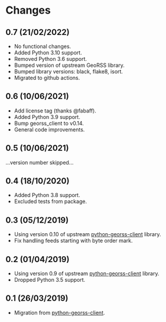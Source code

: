 # Changes

## 0.7 (21/02/2022)
* No functional changes.
* Added Python 3.10 support.
* Removed Python 3.6 support.
* Bumped version of upstream GeoRSS library.
* Bumped library versions: black, flake8, isort.
* Migrated to github actions.

## 0.6 (10/06/2021)
* Add license tag (thanks @fabaff).
* Added Python 3.9 support.
* Bump georss_client to v0.14.
* General code improvements.

## 0.5 (10/06/2021)
...version number skipped...

## 0.4 (18/10/2020)
* Added Python 3.8 support.
* Excluded tests from package.

## 0.3 (05/12/2019)
* Using version 0.10 of upstream [python-georss-client](https://github.com/exxamalte/python-georss-client) library.
* Fix handling feeds starting with byte order mark.

## 0.2 (01/04/2019)
* Using version 0.9 of upstream [python-georss-client](https://github.com/exxamalte/python-georss-client) library.
* Dropped Python 3.5 support.

## 0.1 (26/03/2019)
* Migration from [python-georss-client](https://github.com/exxamalte/python-georss-client).
